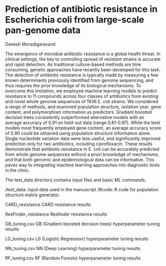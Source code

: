 # Prediction of antibiotic resistance in Escherichia coli from large-scale pan-genome data
Danesh Moradigaravand

The emergence of microbial antibiotic resistance is a global health threat. In clinical settings, the key to controlling spread of resistant strains is accurate and rapid detection. As traditional culture-based methods are time consuming, genetic approaches have recently been developed for this task. The detection of antibiotic resistance is typically made by measuring a few known determinants previously identified from genome sequencing, and thus requires the prior knowledge of its biological mechanisms. To overcome this limitation, we employed machine learning models to predict resistance to 11 compounds across four classes of antibiotics from existing and novel whole genome sequences of 1936 E. coli strains. We considered a range of methods, and examined population structure, isolation year, gene content, and polymorphism information as predictors. Gradient boosted decision trees consistently outperformed alternative models with an average accuracy of 0.91 on held-out data (range 0.81-0.97). While the best models most frequently employed gene content, an average accuracy score of 0.90 could be obtained using population structure information alone. Single nucleotide variation data were less useful, and significantly improved prediction only for two antibiotics, including ciprofloxacin. These results demonstrate that antibiotic resistance in E. coli can be accurately predicted from whole genome sequences without a priori knowledge of mechanisms, and that both genomic and epidemiological data can be informative. This paves way to integrating machine learning approaches into diagnostic tools in the clinic.

The test_data directory contains input files and basic ML commands.

/test_data: input data used in the manuscript
/Rcode: R code for population structure matrix generator.

CARD_resistance	CARD resistance results

ResFinder_resistance Resfinder resistance results

GB_tuning.csv	GB (Gradient boosted decision trees) hyperparameter tuning results 

LG_tuning.csv	LG (Logistic Regression) hyperparameter tuning results

NN_tuning.csv	NN (Deep Learning) hyperparameter tuning results

RF_tuning.csv	RF (Random Forests) hyperparameter tuning results


